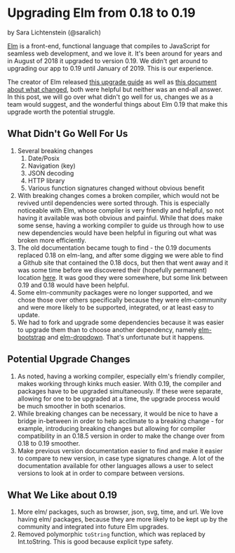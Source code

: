 # Upgrading Elm from 0.18 to 0.19
by Sara Lichtenstein (@saralich)

[Elm](https://elm-lang.org/) is a front-end, functional language that compiles to JavaScript for seamless web development, and we love it. It's been around for years and in August of 2018 it upgraded to version 0.19. We didn't get around to upgrading our app to 0.19 until January of 2019. This is our experience.

The creator of Elm released [this upgrade guide](https://github.com/elm/compiler/blob/a968e817e65d30493c344ac96c9c904b19a7f038/upgrade-docs/0.19.md) as well as [this document about what changed](https://elm-lang.org/blog/small-assets-without-the-headache), both were helpful but neither was an end-all answer. In this post, we will go over what didn't go well for us, changes we as a team would suggest, and the wonderful things about Elm 0.19 that make this upgrade worth the potential struggle.

## What Didn't Go Well For Us

1. Several breaking changes
   1. Date/Posix
   1. Navigation (key)
   1. JSON decoding
   1. HTTP library
   1. Various function signatures changed without obvious benefit
1. With breaking changes comes a broken compiler, which would not be revived until dependencies were sorted through. This is especially noticeable with Elm, whose compiler is very friendly and helpful, so not having it available was both obvious and painful. While that does make some sense, having a working compiler to guide us through how to use new dependencies would have been helpful in figuring out what was broken more efficiently.
1.  The old documentation became tough to find - the 0.19 documents replaced 0.18 on elm-lang, and after some digging we were able to find a Github site that contained the 0.18 docs, but then that went away and it was some time before we discovered their (hopefully permanent) location [here](https://dmy.github.io/elm-0.18-packages/). It was good they were somewhere, but some link between 0.19 and 0.18 would have been helpful.
1. Some elm-community packages were no longer supported, and we chose those over others specifically because they were elm-community and were more likely to be supported, integrated, or at least easy to update.
1. We had to fork and upgrade some dependencies because it was easier to upgrade them than to choose another dependency, namely [elm-bootstrap](https://github.com/rundis/elm-bootstrap) and [elm-dropdown](https://github.com/sporto/elm-dropdown). That's unfortunate but it happens.

## Potential Upgrade Changes

1. As noted, having a working compiler, especially elm's friendly compiler, makes working through kinks much easier. With 0.19, the compiler and packages have to be upgraded simultaneously. If these were separate, allowing for one to be upgraded at a time, the upgrade process would be much smoother in both scenarios.
1. While breaking changes can be necessary, it would be nice to have a bridge in-between in order to help acclimate to a breaking change - for example, introducing breaking changes but allowing for compiler compatibility in an 0.18.5 version in order to make the change over from 0.18 to 0.19 smoother.
1. Make previous version documentation easier to find and make it easier to compare to new version, in case type signatures change. A lot of the documentation available for other languages allows a user to select versions to look at in order to compare between versions.

## What We Like about 0.19

 1. More elm/ packages, such as browser, json, svg, time, and url. We love having elm/ packages, because they are more likely to be kept up by the community and integrated into future Elm upgrades.
 1. Removed polymorphic `toString` function, which was replaced by Int.toString. This is good because explicit type safety.
